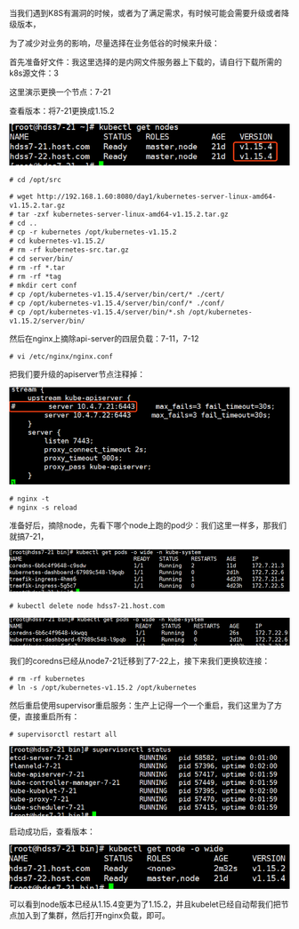 当我们遇到K8S有漏洞的时候，或者为了满足需求，有时候可能会需要升级或者降级版本，

为了减少对业务的影响，尽量选择在业务低谷的时候来升级：

首先准备好文件：我这里选择的是内网文件服务器上下载的，请自行下载所需的k8s源文件：3

这里演示更换一个节点：7-21

查看版本：将7-21更换成1.15.2

![img](kubernetes进阶（六）k8s平滑升级.assets/1034759-20191128181938447-420585628-16918406289031.png)

 

 

```
# cd /opt/src
```



```
# wget http://192.168.1.60:8080/day1/kubernetes-server-linux-amd64-v1.15.2.tar.gz
# tar -zxf kubernetes-server-linux-amd64-v1.15.2.tar.gz
# cd .. 
# cp -r kubernetes /opt/kubernetes-v1.15.2
# cd kubernetes-v1.15.2/
# rm -rf kubernetes-src.tar.gz
# cd server/bin/ 
# rm -rf *.tar
# rm -rf *tag
# mkdir cert conf
# cp /opt/kubernetes-v1.15.4/server/bin/cert/* ./cert/
# cp /opt/kubernetes-v1.15.4/server/bin/conf/* ./conf/
# cp /opt/kubernetes-v1.15.4/server/bin/*.sh /opt/kubernetes-v1.15.2/server/bin/
```



然后在nginx上摘除api-server的四层负载：7-11，7-12

```
# vi /etc/nginx/nginx.conf
```

把我们要升级的apiserver节点注释掉：

![img](kubernetes进阶（六）k8s平滑升级.assets/1034759-20191128181520668-1713984935-16918406309003.png)

```
# nginx -t
# nginx -s reload
```

准备好后，摘除node，先看下哪个node上跑的pod少：我们这里一样多，那我们就搞7-21，

![img](kubernetes进阶（六）k8s平滑升级.assets/1034759-20191128182818349-1528346077-16918406327685.png)

 

 

```
# kubectl delete node hdss7-21.host.com
```

![img](kubernetes进阶（六）k8s平滑升级.assets/1034759-20191128183109611-326242097-16918406347237.png)

 

我们的coredns已经从node7-21迁移到了7-22上，接下来我们更换软连接：

```
# rm -rf kubernetes
# ln -s /opt/kubernetes-v1.15.2 /opt/kubernetes
```

然后重启使用supervisor重启服务：生产上记得一个一个重启，我们这里为了方便，直接重启所有：

```
# supervisorctl restart all
```

![img](kubernetes进阶（六）k8s平滑升级.assets/1034759-20191128183955698-809875028-16918406363549.png)

 

 启动成功后，查看版本：

![img](kubernetes进阶（六）k8s平滑升级.assets/1034759-20191128184043612-695283976-169184063867511.png)

 

 可以看到node版本已经从1.15.4变更为了1.15.2，并且kubelet已经自动帮我们把节点加入到了集群，然后打开nginx负载，即可。